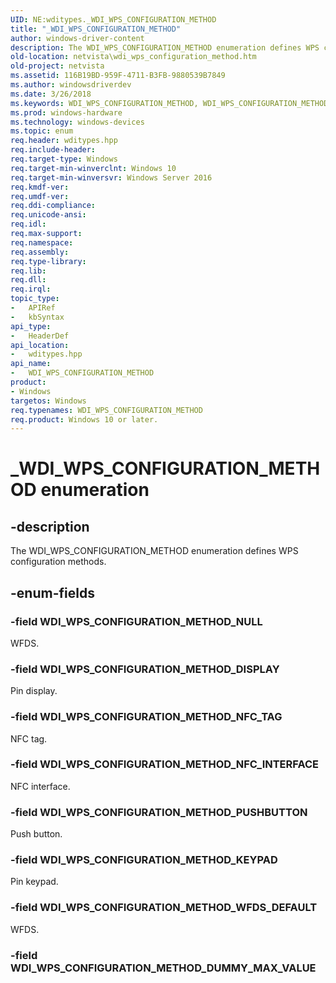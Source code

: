 ```yaml
---
UID: NE:wditypes._WDI_WPS_CONFIGURATION_METHOD
title: "_WDI_WPS_CONFIGURATION_METHOD"
author: windows-driver-content
description: The WDI_WPS_CONFIGURATION_METHOD enumeration defines WPS configuration methods.
old-location: netvista\wdi_wps_configuration_method.htm
old-project: netvista
ms.assetid: 116B19BD-959F-4711-B3FB-9880539B7849
ms.author: windowsdriverdev
ms.date: 3/26/2018
ms.keywords: WDI_WPS_CONFIGURATION_METHOD, WDI_WPS_CONFIGURATION_METHOD enumeration [Network Drivers Starting with Windows Vista], WDI_WPS_CONFIGURATION_METHOD_DISPLAY, WDI_WPS_CONFIGURATION_METHOD_KEYPAD, WDI_WPS_CONFIGURATION_METHOD_NFC_INTERFACE, WDI_WPS_CONFIGURATION_METHOD_NFC_TAG, WDI_WPS_CONFIGURATION_METHOD_NULL, WDI_WPS_CONFIGURATION_METHOD_PUSHBUTTON, WDI_WPS_CONFIGURATION_METHOD_WFDS_DEFAULT, _WDI_WPS_CONFIGURATION_METHOD, netvista.wdi_wps_configuration_method, wditypes/WDI_WPS_CONFIGURATION_METHOD, wditypes/WDI_WPS_CONFIGURATION_METHOD_DISPLAY, wditypes/WDI_WPS_CONFIGURATION_METHOD_KEYPAD, wditypes/WDI_WPS_CONFIGURATION_METHOD_NFC_INTERFACE, wditypes/WDI_WPS_CONFIGURATION_METHOD_NFC_TAG, wditypes/WDI_WPS_CONFIGURATION_METHOD_NULL, wditypes/WDI_WPS_CONFIGURATION_METHOD_PUSHBUTTON, wditypes/WDI_WPS_CONFIGURATION_METHOD_WFDS_DEFAULT
ms.prod: windows-hardware
ms.technology: windows-devices
ms.topic: enum
req.header: wditypes.hpp
req.include-header: 
req.target-type: Windows
req.target-min-winverclnt: Windows 10
req.target-min-winversvr: Windows Server 2016
req.kmdf-ver: 
req.umdf-ver: 
req.ddi-compliance: 
req.unicode-ansi: 
req.idl: 
req.max-support: 
req.namespace: 
req.assembly: 
req.type-library: 
req.lib: 
req.dll: 
req.irql: 
topic_type:
-	APIRef
-	kbSyntax
api_type:
-	HeaderDef
api_location:
-	wditypes.hpp
api_name:
-	WDI_WPS_CONFIGURATION_METHOD
product:
- Windows
targetos: Windows
req.typenames: WDI_WPS_CONFIGURATION_METHOD
req.product: Windows 10 or later.
---
```


# _WDI_WPS_CONFIGURATION_METHOD enumeration


## -description


The WDI_WPS_CONFIGURATION_METHOD enumeration defines WPS configuration methods.


## -enum-fields




### -field WDI_WPS_CONFIGURATION_METHOD_NULL

WFDS.


### -field WDI_WPS_CONFIGURATION_METHOD_DISPLAY

Pin display.


### -field WDI_WPS_CONFIGURATION_METHOD_NFC_TAG

NFC tag.


### -field WDI_WPS_CONFIGURATION_METHOD_NFC_INTERFACE

NFC interface.


### -field WDI_WPS_CONFIGURATION_METHOD_PUSHBUTTON

Push button.


### -field WDI_WPS_CONFIGURATION_METHOD_KEYPAD

Pin keypad.


### -field WDI_WPS_CONFIGURATION_METHOD_WFDS_DEFAULT

WFDS.


### -field WDI_WPS_CONFIGURATION_METHOD_DUMMY_MAX_VALUE



